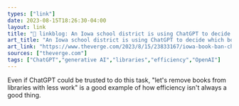 ```yaml
---
types: ["link"]
date: 2023-08-15T18:26:30-04:00
layout: link
title: "🔗 linkblog: An Iowa school district is using ChatGPT to decide which books to ban - The Verge'"
art_title: "An Iowa school district is using ChatGPT to decide which books to ban - The Verge"
art_link: "https://www.theverge.com/2023/8/15/23833167/iowa-book-ban-chatgpt-mason-city-community-school-district-removal"
sources: ["theverge.com"]
tags: ["ChatGPT","generative AI","libraries","efficiency","OpenAI"]
---
```

Even if ChatGPT could be trusted to do this task, "let's remove books from libraries with less work" is a good example of how efficiency isn't always a good thing.  
 
